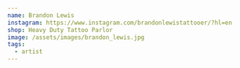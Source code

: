 ```yaml
---
name: Brandon Lewis
instagram: https://www.instagram.com/brandonlewistattooer/?hl=en
shop: Heavy Duty Tattoo Parlor
image: /assets/images/brandon_lewis.jpg
tags:
  - artist
---
```

